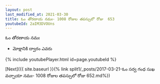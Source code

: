 ```yaml
---
layout: post
last_modified_at: 2021-03-30
title: ఓం తోరణాయ నమః- 1008 రోజుల తపస్సులో రోజు  653
youtubeId: 2aIM3DVOUns
---
```

 
 
 ఓం తోరణాయ నమః  
 
 -  మోక్షానికి ద్వారం ఎవరు 
 
  
 
  
 
 
 
 
 
 


{% include youtubePlayer.html id=page.youtubeId %}
 
[Next]({{ site.baseurl }}{% link  split1/_posts/2017-03-21-ఓం సర్వ గంధ సుఖ వచ్చాయా నమః- 1008 రోజుల తపస్సులో రోజు  652.md%})
 
